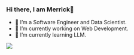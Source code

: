 ### Hi there, I am Merrick👋

-   🦖 I’m a Software Engineer and Data Scientist.
-   🔭 I’m currently working on Web Development.
-   🌱 I’m currently learning LLM.

![](https://github-readme-stats.vercel.app/api?username=bhzheng1&count_private=true&show_icons=true&theme=aura_dark)

<!--
**bhzheng1/bhzheng1** is a ✨ _special_ ✨ repository because its `README.md` (this file) appears on your GitHub profile.

Here are some ideas to get you started:

- 🔭 I’m currently working on ...
- 🌱 I’m currently learning ...
- 👯 I’m looking to collaborate on ...
- 🤔 I’m looking for help with ...
- 💬 Ask me about ...
- 📫 How to reach me: ...
- 😄 Pronouns: ...
- ⚡ Fun fact: ...
-->
